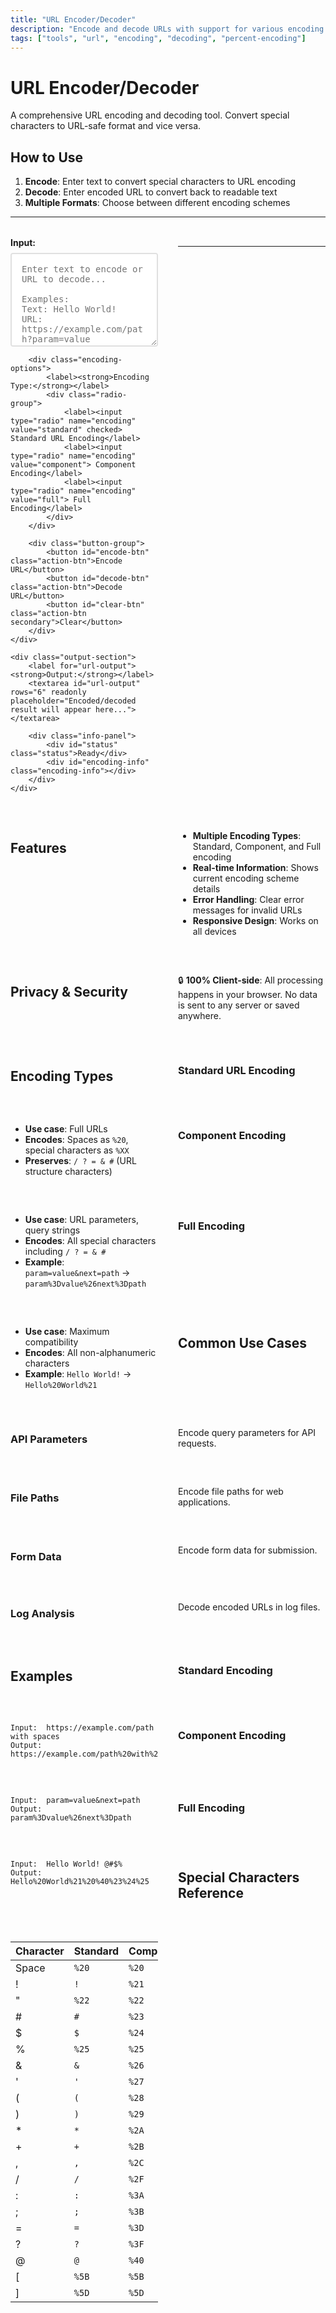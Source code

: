 ```yaml
---
title: "URL Encoder/Decoder"
description: "Encode and decode URLs with support for various encoding schemes"
tags: ["tools", "url", "encoding", "decoding", "percent-encoding"]
---
```


# URL Encoder/Decoder

A comprehensive URL encoding and decoding tool. Convert special characters to URL-safe format and vice versa.

## How to Use

1. **Encode**: Enter text to convert special characters to URL encoding
2. **Decode**: Enter encoded URL to convert back to readable text
3. **Multiple Formats**: Choose between different encoding schemes

---

<div class="url-encoder-container">
    <div class="input-section">
        <label for="url-input"><strong>Input:</strong></label>
        <textarea id="url-input" rows="6" placeholder="Enter text to encode or URL to decode...&#10;&#10;Examples:&#10;Text: Hello World!&#10;URL: https://example.com/path?param=value"></textarea>
        
        <div class="encoding-options">
            <label><strong>Encoding Type:</strong></label>
            <div class="radio-group">
                <label><input type="radio" name="encoding" value="standard" checked> Standard URL Encoding</label>
                <label><input type="radio" name="encoding" value="component"> Component Encoding</label>
                <label><input type="radio" name="encoding" value="full"> Full Encoding</label>
            </div>
        </div>
        
        <div class="button-group">
            <button id="encode-btn" class="action-btn">Encode URL</button>
            <button id="decode-btn" class="action-btn">Decode URL</button>
            <button id="clear-btn" class="action-btn secondary">Clear</button>
        </div>
    </div>
    
    <div class="output-section">
        <label for="url-output"><strong>Output:</strong></label>
        <textarea id="url-output" rows="6" readonly placeholder="Encoded/decoded result will appear here..."></textarea>
        
        <div class="info-panel">
            <div id="status" class="status">Ready</div>
            <div id="encoding-info" class="encoding-info"></div>
        </div>
    </div>
</div>

<script>
document.addEventListener('DOMContentLoaded', function() {
console.log('URL encoder DOM loaded');
const input = document.getElementById("url-input");
const output = document.getElementById("url-output");
const encodeBtn = document.getElementById("encode-btn");
const decodeBtn = document.getElementById("decode-btn");
const clearBtn = document.getElementById("clear-btn");
const status = document.getElementById("status");
const encodingInfo = document.getElementById("encoding-info");
const encodingRadios = document.querySelectorAll('input[name="encoding"]');

console.log('URL elements found:', {
    input: !!input,
    output: !!output,
    encodeBtn: !!encodeBtn,
    decodeBtn: !!decodeBtn,
    clearBtn: !!clearBtn,
    status: !!status,
    encodingInfo: !!encodingInfo,
    encodingRadios: encodingRadios.length
});

function updateStatus(message, type = "info") {
    status.textContent = message;
    status.className = `status ${type}`;
}

function getEncodingType() {
    return document.querySelector('input[name="encoding"]:checked').value;
}

function updateEncodingInfo() {
    const type = getEncodingType();
    let info = "";
    
    switch(type) {
        case "standard":
            info = "Standard: Encodes spaces as %20, special chars as %XX";
            break;
        case "component":
            info = "Component: Encodes / ? = & # as %XX (for URL components)";
            break;
        case "full":
            info = "Full: Encodes all non-alphanumeric chars as %XX";
            break;
    }
    
    encodingInfo.textContent = info;
}

function encodeURL(text, type) {
    switch(type) {
        case "standard":
            return encodeURI(text);
        case "component":
            return encodeURIComponent(text);
        case "full":
            return text.replace(/[^A-Za-z0-9]/g, (char) => {
                return '%' + char.charCodeAt(0).toString(16).padStart(2, '0').toUpperCase();
            });
        default:
            return encodeURI(text);
    }
}

function decodeURL(text, type) {
    try {
        switch(type) {
            case "standard":
                return decodeURI(text);
            case "component":
                return decodeURIComponent(text);
            case "full":
                return text.replace(/%[0-9A-Fa-f]{2}/g, (match) => {
                    return String.fromCharCode(parseInt(match.slice(1), 16));
                });
            default:
                return decodeURI(text);
        }
    } catch (e) {
        throw new Error("Invalid encoded URL");
    }
}

function encode() {
    const text = input.value.trim();
    if (!text) {
        updateStatus("Please enter text to encode", "warning");
        return;
    }
    
    try {
        const type = getEncodingType();
        const encoded = encodeURL(text, type);
        output.value = encoded;
        updateStatus(`Successfully encoded using ${type} encoding`, "success");
    } catch (e) {
        updateStatus("Error encoding: " + e.message, "error");
    }
}

function decode() {
    const text = input.value.trim();
    if (!text) {
        updateStatus("Please enter URL to decode", "warning");
        return;
    }
    
    try {
        const type = getEncodingType();
        const decoded = decodeURL(text, type);
        output.value = decoded;
        updateStatus(`Successfully decoded using ${type} decoding`, "success");
    } catch (e) {
        updateStatus("Error decoding: " + e.message, "error");
    }
}

function clear() {
    input.value = "";
    output.value = "";
    updateStatus("Ready", "info");
}

function autoDetect() {
    const text = input.value.trim();
    if (!text) {
        output.value = "";
        updateStatus("Ready", "info");
        return;
    }
    
    // Try to detect if it's already encoded
    if (text.includes('%') && /%[0-9A-Fa-f]{2}/.test(text)) {
        decode();
    } else {
        encode();
    }
}

// Event listeners
encodeBtn.addEventListener("click", encode);
decodeBtn.addEventListener("click", decode);
clearBtn.addEventListener("click", clear);

input.addEventListener("input", () => {
    if (input.value.trim()) {
        autoDetect();
    } else {
        output.value = "";
        updateStatus("Ready", "info");
    }
});

encodingRadios.forEach(radio => {
    radio.addEventListener("change", updateEncodingInfo);
});

// Initial setup
updateEncodingInfo();
});
</script>

<style>
.url-encoder-container {
    display: grid;
    grid-template-columns: 1fr 1fr;
    gap: 2rem;
    margin: 2rem 0;
}

.input-section, .output-section {
    display: flex;
    flex-direction: column;
}

.input-section label, .output-section label {
    margin-bottom: 0.5rem;
    font-weight: bold;
}

#url-input, #url-output {
    width: 100%;
    min-height: 150px;
    font-family: 'Roboto Mono', monospace;
    font-size: 14px;
    padding: 1rem;
    border: 2px solid #e0e0e0;
    border-radius: 4px;
    resize: vertical;
}

#url-output {
    background-color: #f8f9fa;
    color: #495057;
}

.encoding-options {
    margin: 1rem 0;
    padding: 1rem;
    background-color: #f8f9fa;
    border-radius: 4px;
    border: 1px solid #e0e0e0;
}

.radio-group {
    display: flex;
    flex-direction: column;
    gap: 0.5rem;
    margin-top: 0.5rem;
}

.radio-group label {
    display: flex;
    align-items: center;
    gap: 0.5rem;
    font-weight: normal;
    cursor: pointer;
}

.button-group {
    display: flex;
    gap: 0.5rem;
    margin-top: 1rem;
    flex-wrap: wrap;
}

.action-btn {
    padding: 0.5rem 1rem;
    border: none;
    border-radius: 4px;
    cursor: pointer;
    font-weight: bold;
    transition: all 0.2s;
}

.action-btn:not(.secondary) {
    background-color: #007bff;
    color: white;
}

.action-btn:not(.secondary):hover {
    background-color: #0056b3;
}

.action-btn.secondary {
    background-color: #6c757d;
    color: white;
}

.action-btn.secondary:hover {
    background-color: #545b62;
}

.info-panel {
    margin-top: 1rem;
    padding: 1rem;
    background-color: #f8f9fa;
    border-radius: 4px;
    border: 1px solid #e0e0e0;
}

.status {
    font-weight: bold;
    margin-bottom: 0.5rem;
}

.status.success {
    color: #28a745;
}

.status.error {
    color: #dc3545;
}

.status.warning {
    color: #ffc107;
}

.status.info {
    color: #17a2b8;
}

.encoding-info {
    font-size: 0.9em;
    color: #6c757d;
}

@media (max-width: 768px) {
    .url-encoder-container {
        grid-template-columns: 1fr;
        gap: 1rem;
    }
    
    .button-group {
        justify-content: center;
    }
    
    .radio-group {
        flex-direction: column;
    }
}
</style>

---

## Features

- **Multiple Encoding Types**: Standard, Component, and Full encoding
- **Real-time Information**: Shows current encoding scheme details
- **Error Handling**: Clear error messages for invalid URLs
- **Responsive Design**: Works on all devices

## Privacy & Security

🔒 **100% Client-side**: All processing happens in your browser. No data is sent to any server or saved anywhere.

## Encoding Types

### Standard URL Encoding
- **Use case**: Full URLs
- **Encodes**: Spaces as `%20`, special characters as `%XX`
- **Preserves**: `/ ? = & #` (URL structure characters)

### Component Encoding
- **Use case**: URL parameters, query strings
- **Encodes**: All special characters including `/ ? = & #`
- **Example**: `param=value&next=path` → `param%3Dvalue%26next%3Dpath`

### Full Encoding
- **Use case**: Maximum compatibility
- **Encodes**: All non-alphanumeric characters
- **Example**: `Hello World!` → `Hello%20World%21`

## Common Use Cases

### API Parameters
Encode query parameters for API requests.

### File Paths
Encode file paths for web applications.

### Form Data
Encode form data for submission.

### Log Analysis
Decode encoded URLs in log files.

## Examples

### Standard Encoding
```
Input:  https://example.com/path with spaces
Output: https://example.com/path%20with%20spaces
```

### Component Encoding
```
Input:  param=value&next=path
Output: param%3Dvalue%26next%3Dpath
```

### Full Encoding
```
Input:  Hello World! @#$%
Output: Hello%20World%21%20%40%23%24%25
```

## Special Characters Reference

| Character | Standard | Component | Full |
|-----------|----------|-----------|------|
| Space | `%20` | `%20` | `%20` |
| ! | `!` | `%21` | `%21` |
| " | `%22` | `%22` | `%22` |
| # | `#` | `%23` | `%23` |
| $ | `$` | `%24` | `%24` |
| % | `%25` | `%25` | `%25` |
| & | `&` | `%26` | `%26` |
| ' | `'` | `%27` | `%27` |
| ( | `(` | `%28` | `%28` |
| ) | `)` | `%29` | `%29` |
| * | `*` | `%2A` | `%2A` |
| + | `+` | `%2B` | `%2B` |
| , | `,` | `%2C` | `%2C` |
| / | `/` | `%2F` | `%2F` |
| : | `:` | `%3A` | `%3A` |
| ; | `;` | `%3B` | `%3B` |
| = | `=` | `%3D` | `%3D` |
| ? | `?` | `%3F` | `%3F` |
| @ | `@` | `%40` | `%40` |
| [ | `%5B` | `%5B` | `%5B` |
| ] | `%5D` | `%5D` | `%5D` | 